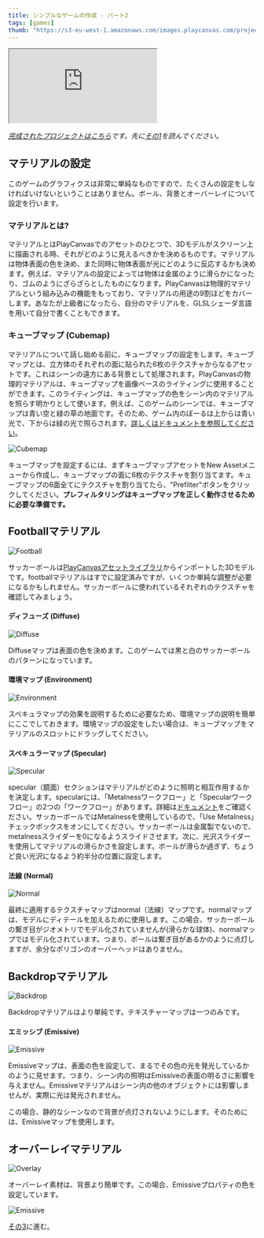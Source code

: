 ```yaml
---
title: シンプルなゲームの作成 - パート2
tags: [games]
thumb: "https://s3-eu-west-1.amazonaws.com/images.playcanvas.com/projects/12/406050/LIJTDO-image-75.jpg"
---
```


<div className="iframe-container">
    <iframe loading="lazy" src="https://playcanv.as/p/KH37bnOk/?overlay=false" title="Making a Simple Game - Part 2"></iframe>
</div>

*[完成されたプロジェクトはこちら][16]です。先に[その1][1]を読んでください。*

## マテリアルの設定

このゲームのグラフィクスは非常に単純なものですので、たくさんの設定をしなければいけないということはありません。ボール、背景とオーバーレイについて設定を行います。

### マテリアルとは?

マテリアルとはPlayCanvasでのアセットのひとつで、3Dモデルがスクリーン上に描画される時、それがどのように見えるべきかを決めるものです。マテリアルは物体表面の色を決め、また同時に物体表面が光にどのように反応するかも決めます。例えば、マテリアルの設定によっては物体は金属のように滑らかになったり、ゴムのようにざらざらとしたものになります。PlayCanvasは物理的マテリアルという組み込みの機能をもっており、マテリアルの用途の9割ほどをカバーします。あなたが上級者になったら、自分のマテリアルを、GLSLシェーダ言語を用いて自分で書くこともできます。

### キューブマップ (Cubemap)

マテリアルについて話し始める前に、キューブマップの設定をします。キューブマップとは、立方体のそれぞれの面に貼られた6枚のテクスチャからなるアセットです。これはシーンの遠方にある背景として処理されます。PlayCanvasの物理的マテリアルは、キューブマップを画像ベースのライティングに使用することができます。このライティングは、キューブマップの色をシーン内のマテリアルを照らす明かりとして使います。例えば、このゲームのシーンでは、キューブマップは青い空と緑の草の地面です。そのため、ゲーム内のぼーるは上からは青い光で、下からは緑の光で照らされます。[詳しくはドキュメントを参照してください][7]。

![Cubemap][8]

キューブマップを設定するには、まずキューブマップアセットをNew Assetメニューから作成し、キューブマップの面に6枚のテクスチャを割り当てます。キューブマップの6面全てにテクスチャを割り当てたら、"Prefilter"ボタンをクリックしてください。**プレフィルタリングはキューブマップを正しく動作させるために必要な準備です。**

## Footballマテリアル

![Football][3]

サッカーボールは[PlayCanvasアセットライブラリ][2]からインポートした3Dモデルです。footballマテリアルはすでに設定済みですが、いくつか単純な調整が必要になるかもしれません。サッカーボールに使われているそれぞれのテクスチャを確認してみましょう。

#### ディフューズ (Diffuse)

![Diffuse][4]

Diffuseマップは表面の色を決めます。このゲームでは黒と白のサッカーボールのパターンになっています。

#### 環境マップ (Environment)

![Environment][9]

スペキュラマップの効果を説明するために必要なため、環境マップの説明を簡単にここでしておきます。環境マップの設定をしたい場合は、キューブマップをマテリアルのスロットにドラッグしてください。

#### スペキュラーマップ (Specular)

![Specular][5]

specular（鏡面）セクションはマテリアルがどのように照明と相互作用するかを決定します。specularには、「Metalnessワークフロー」と「Specularワークフロー」の2つの「ワークフロー」があります。詳細は[ドキュメント][6]をご確認ください。サッカーボールではMetalnessを使用しているので、「Use Metalness」チェックボックスをオンにしてください。サッカーボールは金属製でないので、metalnessスライダーを0になるようスライドさせます。次に、光沢スライダーを使用してマテリアルの滑らかさを設定します。ボールが滑らか過ぎず、ちょうど良い光沢になるよう約半分の位置に設定します。

#### 法線 (Normal)

![Normal][10]

最終に適用するテクスチャマップはnormal（法線）マップです。normalマップは、モデルにディテールを加えるために使用します。この場合、サッカーボールの繋ぎ目がジオメトリでモデル化されていませんが(滑らかな球体)、normalマップではモデル化されています。つまり、ボールは繋ぎ目があるかのように点灯しますが、余分なポリゴンのオーバーヘッドはありません。

## Backdropマテリアル

![Backdrop][11]

Backdropマテリアルはより単純です。テキスチャーマップは一つのみです。

#### エミッシブ (Emissive)

![Emissive][12]

Emissiveマップは、表面の色を設定して、まるでその色の光を発光しているかのように見せます。つまり、シーン内の照明はEmissiveの表面の明るさに影響を与えません。Emissiveマテリアルはシーン内の他のオブジェクトには影響しませんが、実際に光は発光されません。

この場合、静的なシーンなので背景が点灯されないようにします。そのためには、Emissiveマップを使用します。

## オーバーレイマテリアル

![Overlay][13]

オーバーレイ素材は、背景より簡単です。この場合、Emissiveプロパティの色を設定しています。

![Emissive][14]

[その3][15]に進む。

[1]: /tutorials/keepyup-part-one/
[2]: https://store.playcanvas.com/
[3]: /images/tutorials/beginner/keepyup-part-two/ball-material.jpg
[4]: /images/tutorials/beginner/keepyup-part-two/ball-diffuse.jpg
[5]: /images/tutorials/beginner/keepyup-part-two/ball-spec.jpg
[6]: /user-manual/graphics/physical-rendering/physical-materials/
[7]: /user-manual/assets/cubemaps/
[8]: /images/tutorials/beginner/keepyup-part-two/cubemap-preview.jpg
[9]: /images/tutorials/beginner/keepyup-part-two/ball-env.jpg
[10]: /images/tutorials/beginner/keepyup-part-two/ball-normal.jpg
[11]: /images/tutorials/beginner/keepyup-part-two/backdrop-material.jpg
[12]: /images/tutorials/beginner/keepyup-part-two/backdrop-emissive.jpg
[13]: /images/tutorials/beginner/keepyup-part-two/overlay-material.jpg
[14]: /images/tutorials/beginner/keepyup-part-two/overlay-emissive.jpg
[15]: /tutorials/keepyup-part-three/
[16]: https://playcanvas.com/project/406050
